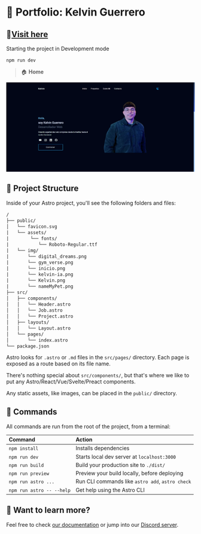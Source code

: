 # 💼 Portfolio: Kelvin Guerrero 

## 📎[Visit here](https://kelvinguerrero.dev)

Starting the project in Development mode
```
npm run dev
```

> 🏠 **Home**

![Home](./public/img/inicio.webp)

## 🚀 Project Structure

Inside of your Astro project, you'll see the following folders and files:

```
/
├── public/
│   └── favicon.svg
|   └── assets/
|        └── fonts/
|           └── Roboto-Regular.ttf
|   └── img/
|       └── digital_dreams.png
|       └── gym_verse.png
|       └── inicio.png
|       └── kelvin-ia.png
|       └── Kelvin.png
|       └── nameMyPet.png
├── src/
│   ├── components/
│   │   └── Header.astro
│   │   └── Job.astro
│   │   └── Project.astro
│   ├── layouts/
│   │   └── Layout.astro
│   └── pages/
│       └── index.astro
└── package.json
```

Astro looks for `.astro` or `.md` files in the `src/pages/` directory. Each page is exposed as a route based on its file name.

There's nothing special about `src/components/`, but that's where we like to put any Astro/React/Vue/Svelte/Preact components.

Any static assets, like images, can be placed in the `public/` directory.

## 🧞 Commands

All commands are run from the root of the project, from a terminal:

| Command                   | Action                                           |
| :------------------------ | :----------------------------------------------- |
| `npm install`             | Installs dependencies                            |
| `npm run dev`             | Starts local dev server at `localhost:3000`      |
| `npm run build`           | Build your production site to `./dist/`          |
| `npm run preview`         | Preview your build locally, before deploying     |
| `npm run astro ...`       | Run CLI commands like `astro add`, `astro check` |
| `npm run astro -- --help` | Get help using the Astro CLI                     |

## 👀 Want to learn more?

Feel free to check [our documentation](https://docs.astro.build) or jump into our [Discord server](https://astro.build/chat).
